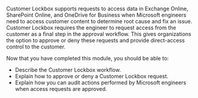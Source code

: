 Customer Lockbox supports requests to access data in Exchange Online, SharePoint Online, and OneDrive for Business when Microsoft engineers need to access customer content to determine root cause and fix an issue. Customer Lockbox requires the engineer to request access from the customer as a final step in the approval workflow. This gives organizations the option to approve or deny these requests and provide direct-access control to the customer.

  Now that you have completed this module, you should be able to: 
  -	Describe the Customer Lockbox workflow.
  -	Explain how to approve or deny a Customer Lockbox request.
  -	Explain how you can audit actions performed by Microsoft engineers when access requests are approved.